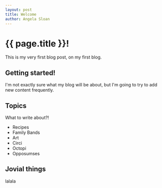 ```yaml
---
layout: post
title: Welcome
author: Angela Sloan
---
```


# {{ page.title }}!

This is my very first blog post, on my first blog.

## Getting started!

I'm not exactly sure what my blog will be about, but I'm going to try to add new content frequently.

## Topics

What to write about?!

- Recipes
- Family Bands
- Art
- Circi
- Octopi
- Opposumses

## Jovial things

lalala

